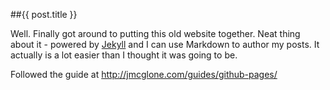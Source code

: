 ##{{ post.title }}

Well. Finally got around to putting this old website together. Neat thing about it - powered by [Jekyll](http://jekyllrb.com) and I can use Markdown to author my posts. It actually is a lot easier than I thought it was going to be.

Followed the guide at http://jmcglone.com/guides/github-pages/

